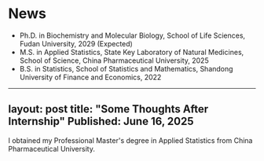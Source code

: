 News
======
* Ph.D. in Biochemistry and Molecular Biology, School of Life Sciences, Fudan University, 2029 (Expected)
* M.S. in Applied Statistics, State Key Laboratory of Natural Medicines, School of Science, China Pharmaceutical University, 2025
* B.S. in Statistics, School of Statistics and Mathematics, Shandong University of Finance and Economics, 2022

---
layout: post
title: "Some Thoughts After Internship"
Published: June 16, 2025
---
I obtained my Professional Master's degree in Applied Statistics from China Pharmaceutical University.
